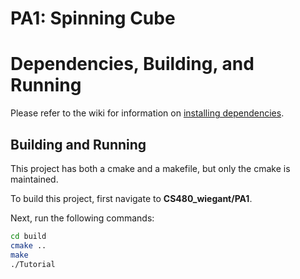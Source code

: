 # PA1: Spinning Cube

# Dependencies, Building, and Running

Please refer to the wiki for information on [installing dependencies](https://github.com/mwiegant/CS480_wiegant/wiki/General-Setup-Instructions).

## Building and Running
This project has both a cmake and a makefile, but only the cmake is maintained.

To build this project, first navigate to **CS480_wiegant/PA1**.

Next, run the following commands:
```bash
cd build
cmake ..
make
./Tutorial
```
